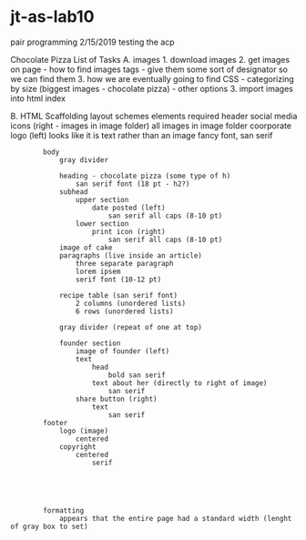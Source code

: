 # jt-as-lab10
pair programming 2/15/2019
testing the acp

Chocolate Pizza List of Tasks
A. images 
    1.  download images
    2.  get images on page
        - how to find images tags
        - give them some sort of designator so we can find them
    3.  how we are eventually going to find CSS
            - categorizing by size (biggest  images - chocolate pizza)
            - other options
3.  import images into html index

B.  HTML Scaffolding
        layout schemes
        elements required
            header
                social media icons (right - images in image folder)
                    all images in image folder
                coorporate logo (left)
                    looks like it is text rather than an image
                    fancy font, san serif
            
            body 
                gray divider

                heading - chocolate pizza (some type of h)
                    san serif font (18 pt - h2?)
                subhead
                    upper section
                        date posted (left)
                            san serif all caps (8-10 pt)
                    lower section
                        print icon (right)
                            san serif all caps (8-10 pt)
                image of cake
                paragraphs (live inside an article)
                    three separate paragraph
                    lorem ipsem
                    serif font (10-12 pt)

                recipe table (san serif font)
                    2 columns (unordered lists)
                    6 rows (unordered lists)

                gray divider (repeat of one at top)

                founder section
                    image of founder (left)
                    text 
                        head
                            bold san serif
                        text about her (directly to right of image)
                            san serif
                    share button (right)
                        text
                            san serif
            footer
                logo (image)
                    centered
                copyright
                    centered
                        serif

                

            

            formatting
                appears that the entire page had a standard width (lenght of gray box to set)



